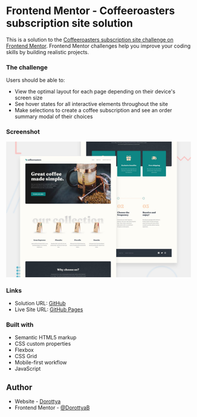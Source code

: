 # Frontend Mentor - Coffeeroasters subscription site solution

This is a solution to the [Coffeeroasters subscription site challenge on Frontend Mentor](https://www.frontendmentor.io/challenges/coffeeroasters-subscription-site-5Fc26HVY6). Frontend Mentor challenges help you improve your coding skills by building realistic projects.

### The challenge

Users should be able to:

- View the optimal layout for each page depending on their device's screen size
- See hover states for all interactive elements throughout the site
- Make selections to create a coffee subscription and see an order summary modal of their choices

### Screenshot

![](./preview.jpg)

### Links

- Solution URL: [GitHub](https://github.com/DorottyaB/coffeeroasters-site)
- Live Site URL: [GitHub Pages](https://dorottyab.github.io/coffeeroasters-site/)

### Built with

- Semantic HTML5 markup
- CSS custom properties
- Flexbox
- CSS Grid
- Mobile-first workflow
- JavaScript

## Author

- Website - [Dorottya](https://github.com/DorottyaB)
- Frontend Mentor - [@DorottyaB](https://www.frontendmentor.io/profile/DorottyaB)

